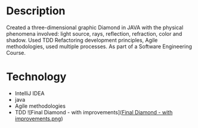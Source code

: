 # Description
Created a three-dimensional graphic Diamond in JAVA with the 
physical phenomena involved: light source, rays, reflection, refraction, color and shadow.
Used TDD Refactoring development principles, Agile methodologies, used multiple processes. 
As part of a Software Engineering Course.
# Technology
- IntelliJ IDEA
- java
- Agile methodologies
- TDD
  ![Final Diamond - with improvements]([Final Diamond - with improvements.png](https://github.com/Tehila-David/ISE5783_6419_6037/blob/master/FinalDiamond%20-%20%20without%20improvements.png))
